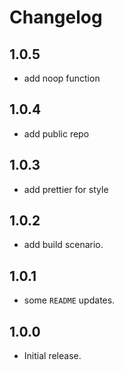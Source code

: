 # Changelog

## 1.0.5

* add noop function

## 1.0.4

* add public repo

## 1.0.3

* add prettier for style

## 1.0.2

-   add build scenario.

## 1.0.1

-   some `README` updates.

## 1.0.0

-   Initial release.

